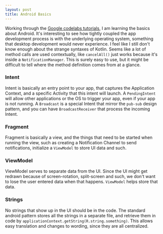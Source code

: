 ```yaml
---
layout: post
title: Android Basics
---
```


Working through the [Google codelabs tutorials](https://codelabs.developers.google.com/codelabs/advanced-android-kotlin-training-notifications/index.html), I am learning the basics about Android. It's interesting to see how tightly coupled the app development process is with the underlying operating system, something that desktop development would never experience. I feel like I still don't know enough about the strange syntaxes of Kotlin. Seems like a lot of method calls are used contextually, like `cancelAll()` just works because it's inside a `NotificationManager`. This is surely easy to use, but it might be difficult to tell where the method definition comes from at a glance.

### Intent

Intent is basically an entry point to your app, that captures the Application Context, and a specific Activity that this intent will launch. A `PendingIntent` will allow other applications or the OS to trigger your app, even if your app is not running. A `Broadcast` is a special Intent that mirror the `pub-sub` design pattern, and you can have `BroadcastReceiver` that process the incoming Intent.

### Fragment

Fragment is basically a view, and the things that need to be started when running the view, such as creating a Notification Channel to send notifications, initialize a `ViewModel` to store UI data and such.

### ViewModel

ViewModel serves to separate data from the UI. Since the UI might get redrawn because of screen-rotation, split-screen and such, we don't want to lose the user entered data when that happens. `ViewModel` helps store that data.

### Strings

No strings that show up in the UI should be in the code. The standard android pattern stores all the strings in a separate file, and retrieve them in code by `applicationContext.getString(R.string.something)`. This allows easy translation and changes to wording, since they are all centralized.
